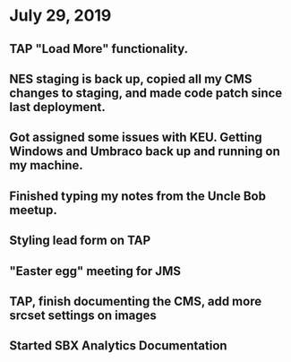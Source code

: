 # July 29, 2019

## TAP "Load More" functionality.

## NES staging is back up, copied all my CMS changes to staging, and made code patch since last deployment.

## Got assigned some issues with KEU. Getting Windows and Umbraco back up and running on my machine.

## Finished typing my notes from the Uncle Bob meetup.

## Styling lead form on TAP

## "Easter egg" meeting for JMS

## TAP, finish documenting the CMS, add more srcset settings on images

## Started SBX Analytics Documentation